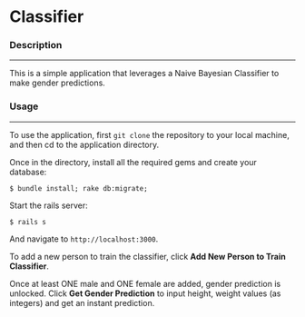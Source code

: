 # Classifier

### Description
***
This is a simple application that leverages a Naive Bayesian Classifier to make gender predictions.

### Usage
***
To use the application, first ```git clone``` the repository to your local machine, and then cd to the application directory.

Once in the directory, install all the required gems and create your database:
```
$ bundle install; rake db:migrate;
```
Start the rails server:
```
$ rails s
```

And navigate to ```http://localhost:3000```.

To add a new person to train the classifier, click **Add New Person to Train Classifier**.

Once at least ONE male and ONE female are added, gender prediction is unlocked. Click **Get Gender Prediction** to input height, weight values (as integers) and get an instant prediction.